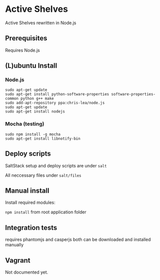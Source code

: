 # Active Shelves

Active Shelves rewritten in Node.js

## Prerequisites

Requires Node.js 

## (L)ubuntu Install

### Node.js

```
sudo apt-get update
sudo apt-get install python-software-properties software-properties-common python g++ make
sudo add-apt-repository ppa:chris-lea/node.js
sudo apt-get update
sudo apt-get install nodejs
```

### Mocha (testing)

```
sudo npm install -g mocha
sudo apt-get install libnotify-bin
```

## Deploy scripts

SaltStack setup and deploy scripts are under `salt`

All neccessary files under `salt/files`

## Manual install

Install required modules:

```npm install``` from root application folder


## Integration tests

requires phantomjs and casperjs
both can be downloaded and installed manually

## Vagrant

Not documented yet.
